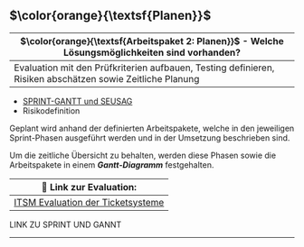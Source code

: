 ## $\color{orange}{\textsf{Planen}}$

| $\color{orange}{\textsf{Arbeitspaket 2: Planen}}$ - Welche Lösungsmöglichkeiten sind vorhanden?           |
| --------------------------------------------------------------------------------------------------------- |
| Evaluation mit den Prüfkriterien aufbauen, Testing definieren, Risiken abschätzen sowie Zeitliche Planung |
- [SPRINT-GANTT und SEUSAG](.Sprint_und_GANTT)
- Risikodefinition

Geplant wird anhand der definierten Arbeitspakete, welche in den jeweiligen Sprint-Phasen ausgeführt werden und in der Umsetzung beschrieben sind.

Um die zeitliche Übersicht zu behalten, werden diese Phasen sowie die Arbeitspakete in einem ***Gantt-Diagramm*** festgehalten.

| :pushpin: Link zur Evaluation:                                       |
| -------------------------------------------------------------------- |
| [ITSM Evaluation der Ticketsysteme](ITSM_Evaluation_Ticketsysteme.md) |

LINK ZU SPRINT UND GANNT
___
